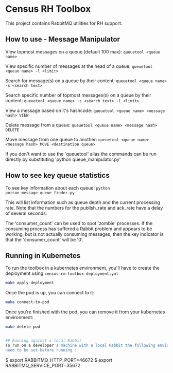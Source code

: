 # Census RH Toolbox

This project contains RabbitMQ utilities for RH support.

## How to use - Message Manipulator

View topmost messages on a queue (default 100 max):
   `queuetool <queue name>`

View specific number of messages at the head of a queue:
   `queuetool <queue name> -l <limit>`
   
Search for message(s) on a queue by their content:
   `queuetool <queue name> -s <search text>`
     
Search specific number of topmost messages(s) on a queue by their content:
   `queuetool <queue name> -s <search text> -l <limit>`
     
View a message based on it's hashcode:
   `queuetool <queue name> <message hash> VIEW`
   
Delete message from a queue:
   `queuetool <queue name> <message hash> DELETE`
   
Move message from one queue to another:
   `queuetool <queue name> <message hash> MOVE <destination queue>`
   
If you don't want to use the 'queuetool' alias the commands can be run directly by substituting
'python queue_manipulator.py'
   

## How to see key queue statistics

To see key information about each queue:
   `python poison_message_queue_finder.py`

This will list information such as queue depth and the current processing rate. Note that the
numbers for the publish_rate and ack_rate have a delay of several seconds.

The 'consumer_count' can be used to spot 'zombie' processes. If the consuming process has suffered a Rabbit 
problem and appears to be working, but is not actually consuming messages, then the key indicator is that
the 'consumer_count' will be '0'.


## Running in Kubernetes
To run the toolbox in a kubernetes environment, you'll have to create the deployment using `census-rm-toolbox-deployment.yml`
```bash
make apply-deployment
```
Once the pod is up, you can connect to it:
```bash
make connect-to-pod
```
Once you're finished with the pod, you can remove it from your kubernetes environment:
```bash
make delete-pod


## Running against a local Rabbit
To run on a developer's machine with a local Rabbit the following environment variables
need to be set before running :

```
$ export RABBITMQ_HTTP_PORT=46672
$ export RABBITMQ_SERVICE_PORT=35672
```
